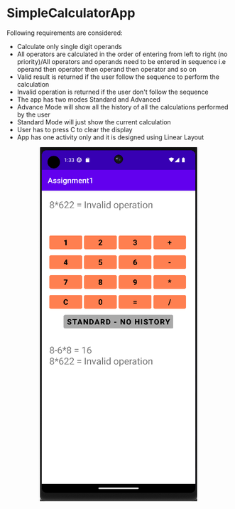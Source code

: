 # SimpleCalculatorApp

Following requirements are considered:
- Calculate only single digit operands
- All operators are calculated in the order of entering from left to right (no priority)/All operators and operands need to be entered in sequence i.e operand then operator then operand then operator and so on
- Valid result is returned if the user follow the sequence to perform the calculation
- Invalid operation is returned if the user don't follow the sequence
- The app has two modes Standard and Advanced
- Advance Mode will show all the history of all the calculations performed by the user
- Standard Mode will just show the current calculation
- User has to press C to clear the display
- App has one activity only and it is designed using Linear Layout

<div id="header" align="center">
<img src="SimpleCalculatorImage.png">
</div>
